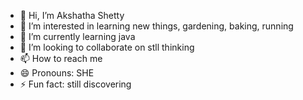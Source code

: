 - 👋 Hi, I’m Akshatha Shetty
- 👀 I’m interested in learning new things, gardening, baking, running
- 🌱 I’m currently learning java
- 💞️ I’m looking to collaborate on stll thinking
- 📫 How to reach me 
- 😄 Pronouns: SHE
- ⚡ Fun fact: still discovering

<!---
iamakshatha/iamakshatha is a ✨ special ✨ repository because its `README.md` (this file) appears on your GitHub profile.
You can click the Preview link to take a look at your changes.
--->
